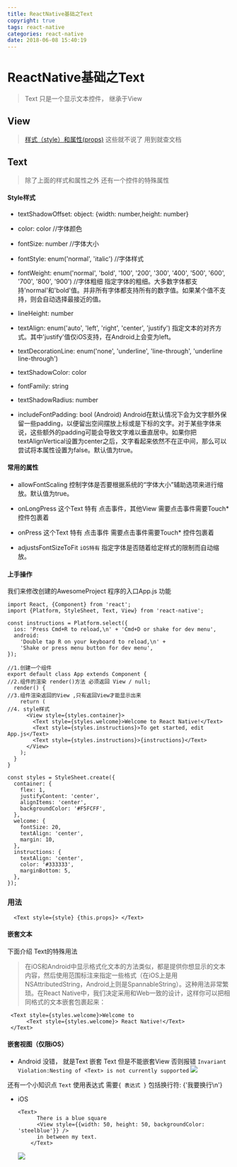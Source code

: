```yaml
---
title: ReactNative基础之Text
copyright: true
tags: react-native
categories: react-native
date: 2018-06-08 15:40:19
---
```



# ReactNative基础之Text
> Text 只是一个显示文本控件， 继承于View

## View
>  [样式（style）和属性(props)](https://reactnative.cn/docs/view-style-props/)  这些就不说了 用到就查文档

## Text
> 除了上面的样式和属性之外 还有一个控件的特殊属性 

#### Style样式
* textShadowOffset: object: {width: number,height: number}

* color: color    //字体颜色

* fontSize: number  //字体大小
 
* fontStyle: enum('normal', 'italic') //字体样式

* fontWeight: enum('normal', 'bold', '100', '200', '300', '400', '500', '600', '700', '800', '900') //字体粗细 
    指定字体的粗细。大多数字体都支持'normal'和'bold'值。并非所有字体都支持所有的数字值。如果某个值不支持，则会自动选择最接近的值。
* lineHeight: number

* textAlign: enum('auto', 'left', 'right', 'center', 'justify')
        指定文本的对齐方式。其中'justify'值仅iOS支持，在Android上会变为left。

* textDecorationLine: enum('none', 'underline', 'line-through', 'underline line-through')

* textShadowColor: color

* fontFamily: string

* textShadowRadius: number

* includeFontPadding: bool (Android)
    Android在默认情况下会为文字额外保留一些padding，以便留出空间摆放上标或是下标的文字。对于某些字体来说，这些额外的padding可能会导致文字难以垂直居中。如果你把textAlignVertical设置为center之后，文字看起来依然不在正中间，那么可以尝试将本属性设置为false。默认值为true。

#### 常用的属性
* allowFontScaling    控制字体是否要根据系统的“字体大小”辅助选项来进行缩放。默认值为true。

* onLongPress    这个Text 特有 点击事件，其他View 需要点击事件需要Touch* 控件包裹着

* onPress        这个Text 特有 点击事件  需要点击事件需要Touch* 控件包裹着

* adjustsFontSizeToFit  `iOS特有`  指定字体是否随着给定样式的限制而自动缩放。

#### 上手操作
我们来修改创建的AwesomeProject 程序的入口App.js 功能
```JS
import React, {Component} from 'react';
import {Platform, StyleSheet, Text, View} from 'react-native';

const instructions = Platform.select({
  ios: 'Press Cmd+R to reload,\n' + 'Cmd+D or shake for dev menu',
  android:
    'Double tap R on your keyboard to reload,\n' +
    'Shake or press menu button for dev menu',
});

//1.创建一个组件
export default class App extends Component {
//2.组件的渲染 render()方法 必须返回 View / null;
  render() {
//3.组件渲染返回的View ,只有返回View才能显示出来
    return (
//4. style样式
      <View style={styles.container}>
        <Text style={styles.welcome}>Welcome to React Native!</Text>
        <Text style={styles.instructions}>To get started, edit App.js</Text>
        <Text style={styles.instructions}>{instructions}</Text>
      </View>
    );
  }
}

const styles = StyleSheet.create({
  container: {
    flex: 1,
    justifyContent: 'center',
    alignItems: 'center',
    backgroundColor: '#F5FCFF',
  },
  welcome: {
    fontSize: 20,
    textAlign: 'center',
    margin: 10,
  },
  instructions: {
    textAlign: 'center',
    color: '#333333',
    marginBottom: 5,
  },
});
```

### 用法

```JS
  <Text style={style} {this.props}> </Text>
```
#### 嵌套文本
下面介绍 Text的特殊用法
> 在iOS和Android中显示格式化文本的方法类似，都是提供你想显示的文本内容，然后使用范围标注来指定一些格式（在iOS上是用NSAttributedString，Android上则是SpannableString）。这种用法非常繁琐。在React Native中，我们决定采用和Web一致的设计，这样你可以把相同格式的文本嵌套包裹起来：


```JS
 <Text style={styles.welcome}>Welcome to 
      <Text style={styles.welcome}> React Native!</Text>
 </Text>

```

#### 嵌套视图（仅限iOS）
+  Android
没错， 就是Text 嵌套 Text 但是不能嵌套View 否则报错 `Invariant Violation:Nesting of <Text> is not currently supported`
![](media/15450566409131/15452028957866.jpg)

还有一个小知识点 `Text` 使用表达式 需要`{ 表达式 }` 包括换行符: {'我要换行\n'} 

+ iOS

  ```JS
  <Text>
        There is a blue square
        <View style={{width: 50, height: 50, backgroundColor: 'steelblue'}} />
        in between my text.
      </Text>
  ```
  ![](media/15450566409131/15452033622860.jpg)
